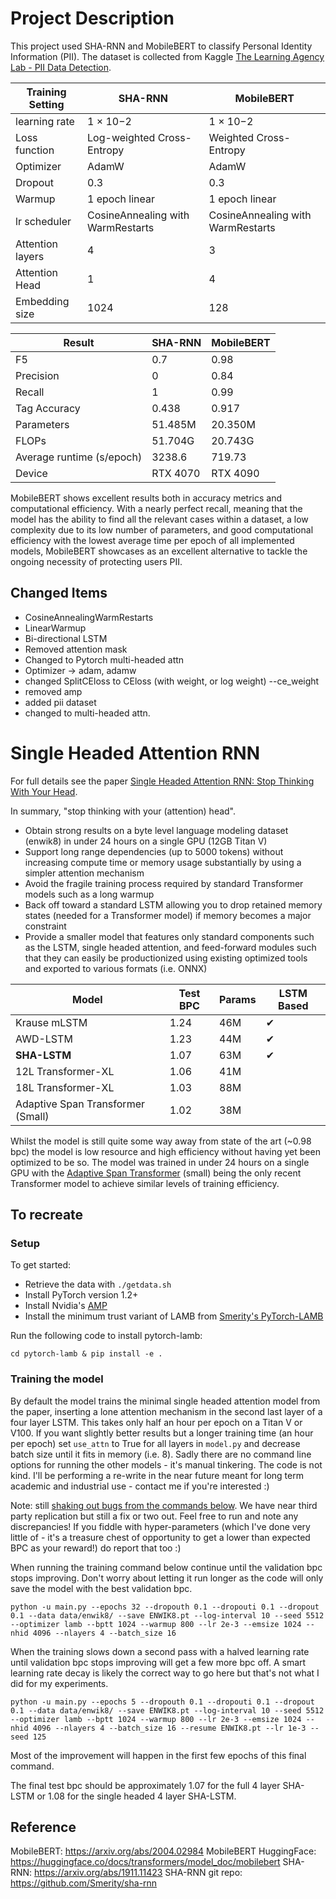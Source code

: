 # Project Description

This project used SHA-RNN and MobileBERT to classify Personal Identity Information (PII). The dataset is collected from Kaggle [The Learning Agency Lab - PII Data Detection](https://www.kaggle.com/competitions/pii-detection-removal-from-educational-data). 

|Training Setting                              | SHA-RNN | MobileBERT |
|-----------------------------------|----------|------------|
| learning rate | 1 × 10−2 | 1 × 10−2 |
| Loss function | Log-weighted Cross-Entropy | Weighted Cross-Entropy |
| Optimizer | AdamW | AdamW |
| Dropout | 0.3 | 0.3 |
| Warmup | 1 epoch linear | 1 epoch linear |
|lr scheduler | CosineAnnealing with WarmRestarts | CosineAnnealing with WarmRestarts |
| Attention layers | 4 | 3 |
| Attention Head | 1 | 4 |
| Embedding size | 1024 | 128 |

|Result                              | SHA-RNN | MobileBERT |
|-----------------------------------|----------|------------|
| F5 | 0.7| 0.98 |
| Precision | 0 | 0.84 |
| Recall | 1 | 0.99
| Tag Accuracy | 0.438 | 0.917 |
| Parameters | 51.485M | 20.350M |
| FLOPs | 51.704G | 20.743G |
| Average runtime (s/epoch) | 3238.6 | 719.73 |
| Device | RTX 4070 | RTX 4090 |

MobileBERT shows excellent results both in accuracy metrics and computational efficiency. With a nearly perfect recall, meaning that the model has the ability to find all the relevant cases within a dataset, a low complexity due to its low number of parameters, and good computational efficiency with the lowest average time per epoch of all implemented models, MobileBERT showcases as an excellent alternative to tackle the ongoing necessity of protecting users PII.

## Changed Items 
- CosineAnnealingWarmRestarts
- LinearWarmup
- Bi-directional LSTM
- Removed attention mask
- Changed to Pytorch multi-headed attn
- Optimizer -> adam, adamw
- changed SplitCEloss to CEloss (with weight, or log weight) --ce_weight
- removed amp
- added pii dataset
- changed to multi-headed attn.


# Single Headed Attention RNN

For full details see the paper [Single Headed Attention RNN: Stop Thinking With Your Head](https://arxiv.org/abs/1911.11423).

In summary, "stop thinking with your (attention) head".

- Obtain strong results on a byte level language modeling dataset (enwik8) in under 24 hours on a single GPU (12GB Titan V)
- Support long range dependencies (up to 5000 tokens) without increasing compute time or memory usage substantially by using a simpler attention mechanism
- Avoid the fragile training process required by standard Transformer models such as a long warmup
- Back off toward a standard LSTM allowing you to drop retained memory states (needed for a Transformer model) if memory becomes a major constraint
- Provide a smaller model that features only standard components such as the LSTM, single headed attention, and feed-forward modules such that they can easily be productionized using existing optimized tools and exported to various formats (i.e. ONNX)

| Model                             | Test BPC | Params | LSTM Based |
|-----------------------------------|----------|--------|------------|
| Krause mLSTM                      | 1.24     | 46M    | ✔          |
| AWD-LSTM                          | 1.23    | 44M    | ✔          |
| **SHA-LSTM**                          | 1.07     | 63M    | ✔          |
| 12L Transformer-XL                | 1.06     | 41M    |            |
| 18L Transformer-XL                | 1.03     | 88M    |            |
| Adaptive Span Transformer (Small) | 1.02     | 38M    |            |

Whilst the model is still quite some way away from state of the art (~0.98 bpc) the model is low resource and high efficiency without having yet been optimized to be so.
The model was trained in under 24 hours on a single GPU with the [Adaptive Span Transformer](https://github.com/facebookresearch/adaptive-span) (small) being the only recent Transformer model to achieve similar levels of training efficiency.

## To recreate

### Setup

To get started:

- Retrieve the data with `./getdata.sh`
- Install PyTorch version 1.2+
- Install Nvidia's [AMP](https://github.com/NVIDIA/apex)
- Install the minimum trust variant of LAMB from [Smerity's PyTorch-LAMB](https://github.com/Smerity/pytorch-lamb)

Run the following code to install pytorch-lamb:

`cd pytorch-lamb &
pip install -e .`

### Training the model

By default the model trains the minimal single headed attention model from the paper, inserting a lone attention mechanism in the second last layer of a four layer LSTM.
This takes only half an hour per epoch on a Titan V or V100.
If you want slightly better results but a longer training time (an hour per epoch) set `use_attn` to True for all layers in `model.py` and decrease batch size until it fits in memory (i.e. 8).
Sadly there are no command line options for running the other models - it's manual tinkering.
The code is not kind.
I'll be performing a re-write in the near future meant for long term academic and industrial use - contact me if you're interested :)

Note: still [shaking out bugs from the commands below](https://github.com/Smerity/sha-rnn/issues/3). We have near third party replication but still a fix or two out. Feel free to run and note any discrepancies! If you fiddle with hyper-parameters (which I've done very little of - it's a treasure chest of opportunity to get a lower than expected BPC as your reward!) do report that too :)

When running the training command below continue until the validation bpc stops improving. Don't worry about letting it run longer as the code will only save the model with the best validation bpc.

`python -u main.py --epochs 32 --dropouth 0.1 --dropouti 0.1 --dropout 0.1 --data data/enwik8/ --save ENWIK8.pt --log-interval 10 --seed 5512 --optimizer lamb --bptt 1024 --warmup 800 --lr 2e-3 --emsize 1024 --nhid 4096 --nlayers 4 --batch_size 16`

When the training slows down a second pass with a halved learning rate until validation bpc stops improving will get a few more bpc off. A smart learning rate decay is likely the correct way to go here but that's not what I did for my experiments.

`python -u main.py --epochs 5 --dropouth 0.1 --dropouti 0.1 --dropout 0.1 --data data/enwik8/ --save ENWIK8.pt --log-interval 10 --seed 5512 --optimizer lamb --bptt 1024 --warmup 800 --lr 2e-3 --emsize 1024 --nhid 4096 --nlayers 4 --batch_size 16 --resume ENWIK8.pt --lr 1e-3 --seed 125`

Most of the improvement will happen in the first few epochs of this final command.

The final test bpc should be approximately 1.07 for the full 4 layer SHA-LSTM or 1.08 for the single headed 4 layer SHA-LSTM.


## Reference
MobileBERT: https://arxiv.org/abs/2004.02984
MobileBERT HuggingFace: https://huggingface.co/docs/transformers/model_doc/mobilebert
SHA-RNN: https://arxiv.org/abs/1911.11423
SHA-RNN git repo: https://github.com/Smerity/sha-rnn

